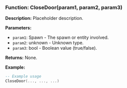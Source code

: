 ### Function: CloseDoor(param1, param2, param3)

**Description:**
Placeholder description.

**Parameters:**
- `param1`: Spawn - The spawn or entity involved.
- `param2`: unknown - Unknown type.
- `param3`: bool - Boolean value (true/false).

**Returns:** None.

**Example:**

```lua
-- Example usage
CloseDoor(..., ..., ...)
```
